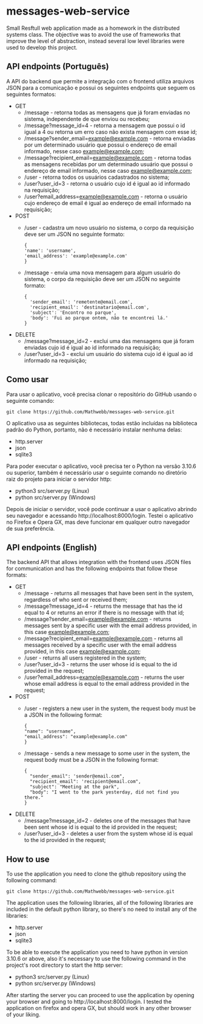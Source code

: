 # messages-web-service
Small Resftull web application made as a homework in the distributed systems class. The objective was to avoid the use of frameworks that improve the level of abstraction, instead several low level libraries were used to develop this project.

## API endpoints (Português)
A API do backend que permite a integração com o frontend utiliza arquivos JSON para a comunicação e possui os seguintes endpoints que seguem os seguintes formatos:
- GET
  - /message - retorna todas as mensagens que já foram enviadas no sistema, independente de que enviou ou recebeu;
  - /message?message_id=4 - retorna a mensagem que possui o id igual a 4 ou retorna um erro caso não exista mensagem com esse id;
  - /message?sender_email=example@example.com - retorna enviadas por um determinado usuário que possui o endereço de email informado, nesse caso example@example.com;
  - /message?recipient_email=example@example.com - retorna todas as mensagens recebidas por um determinado usuário que possui o endereço de email informado, nesse caso example@example.com;
  - /user - retorna todos os usuários cadastrados no sistema;
  - /user?user_id=3 - retorna o usuário cujo id é igual ao id informado na requisição;
  - /user?email_address=example@example.com - retorna o usuário cujo endereço de email é igual ao endereço de email informado na requisição;
- POST
  - /user - cadastra um novo usuário no sistema, o corpo da requisição deve ser um JSON no seguinte formato:
 
        {
        'name': 'username',
        'email_address': 'example@example.com'
        }
  - /message - envia uma nova mensagem para algum usuário do sistema, o corpo da requisição deve ser um JSON no seguinte formato:

        {
          'sender_email': 'remetente@email.com',
          'recipient_email': 'destinatario@email.com',
          'subject': 'Encontro no parque',
          'body': 'Fui ao parque ontem, não te encontrei lá.'
        }
- DELETE
  - /message?message_id=2 - exclui uma das mensagens que já foram enviadas cujo id é igual ao id informado na requisição;
  - /user?user_id=3 - exclui um usuário do sistema cujo id é igual ao id informado na requisição;

## Como usar
Para usar o aplicativo, você precisa clonar o repositório do GitHub usando o seguinte comando:
```
git clone https://github.com/Mathwebb/messages-web-service.git
```

O aplicativo usa as seguintes bibliotecas, todas estão incluídas na biblioteca padrão do Python, portanto, não é necessário instalar nenhuma delas:
- http.server
- json
- sqlite3

Para poder executar o aplicativo, você precisa ter o Python na versão 3.10.6 ou superior, também é necessário usar o seguinte comando no diretório raiz do projeto para iniciar o servidor http:
- python3 src/server.py (Linux)
- python src/server.py (Windows)

Depois de iniciar o servidor, você pode continuar a usar o aplicativo abrindo seu navegador e acessando http://localhost:8000/login. Testei o aplicativo no Firefox e Opera GX, mas deve funcionar em qualquer outro navegador de sua preferência.

## API endpoints (English)
The backend API that allows integration with the frontend uses JSON files for communication and has the following endpoints that follow these formats:

- GET
  - /message - returns all messages that have been sent in the system, regardless of who sent or received them;
  - /message?message_id=4 - returns the message that has the id equal to 4 or returns an error if there is no message with that id;
  - /message?sender_email=example@example.com - returns messages sent by a specific user with the email address provided, in this case example@example.com;
  - /message?recipient_email=example@example.com - returns all messages received by a specific user with the email address provided, in this case example@example.com;
  - /user - returns all users registered in the system;
  - /user?user_id=3 - returns the user whose id is equal to the id provided in the request;
  - /user?email_address=example@example.com - returns the user whose email address is equal to the email address provided in the request;
- POST
  - /user - registers a new user in the system, the request body must be a JSON in the following format:

        {
        "name": "username",
        "email_address": "example@example.com"
        }
  - /message - sends a new message to some user in the system, the request body must be a JSON in the following format:

        {
          "sender_email": 'sender@email.com",
          "recipient_email": 'recipient@email.com",
          "subject": "Meeting at the park",
          "body": "I went to the park yesterday, did not find you there."
        }

- DELETE
  - /message?message_id=2 - deletes one of the messages that have been sent whose id is equal to the id provided in the request;
  - /user?user_id=3 - deletes a user from the system whose id is equal to the id provided in the request;

## How to use
To use the application you need to clone the github repository using the following command:

```
git clone https://github.com/Mathwebb/messages-web-service.git
```

The application uses the following libraries, all of the following libraries are included in the default python library, so there's no need to install any of the libraries:
- http.server
- json
- sqlite3

To be able to execute the application you need to have python in version 3.10.6 or above, also it's necessary to use the following command in the project's root directory to start the http server:
- python3 src/server.py (Linux)
- python src/server.py (Windows)

After starting the server you can proceed to use the application by opening your browser and going to http://localhost:8000/login. I tested the application on firefox and opera GX, but should work in any other browser of your liking.
